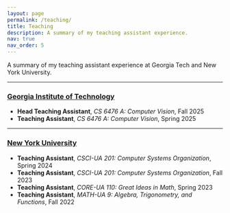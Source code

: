 ```yaml
---
layout: page
permalink: /teaching/
title: Teaching
description: A summary of my teaching assistant experience.
nav: true
nav_order: 5
---
```


A summary of my teaching assistant experience at Georgia Tech and New York University.

---

### [Georgia Institute of Technology](https://www.gatech.edu/)

- **Head Teaching Assistant**, *CS 6476 A: Computer Vision*, Fall 2025
- **Teaching Assistant**, *CS 6476 A: Computer Vision*, Spring 2025

---

### [New York University](https://www.nyu.edu/)

- **Teaching Assistant**, *CSCI-UA 201: Computer Systems Organization*, Spring 2024
- **Teaching Assistant**, *CSCI-UA 201: Computer Systems Organization*, Fall 2023
- **Teaching Assistant**, *CORE-UA 110: Great Ideas in Math*, Spring 2023
- **Teaching Assistant**, *MATH-UA 9: Algebra, Trigonometry, and Functions*, Fall 2022